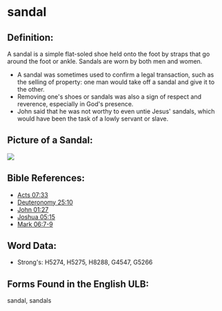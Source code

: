 # sandal

## Definition:

A sandal is a simple flat-soled shoe held onto the foot by straps that go around the foot or ankle. Sandals are worn by both men and women.

* A sandal was sometimes used to confirm a legal transaction, such as the selling of property: one man would take off a sandal and give it to the other.
* Removing one's shoes or sandals was also a sign of respect and reverence, especially in God's presence.
* John said that he was not worthy to even untie Jesus' sandals, which would have been the task of a lowly servant or slave.

## Picture of a Sandal:

<a href="https://content.bibletranslationtools.org/WycliffeAssociates/en_tw/raw/branch/master/PNGs/s/Sandal.png"><img src="https://content.bibletranslationtools.org/WycliffeAssociates/en_tw/raw/branch/master/PNGs/s/Sandal.png" ></a>

## Bible References:

* [Acts 07:33](rc://en/tn/help/act/07/33)
* [Deuteronomy 25:10](rc://en/tn/help/deu/25/10)
* [John 01:27](rc://en/tn/help/jhn/01/27)
* [Joshua 05:15](rc://en/tn/help/jos/05/15)
* [Mark 06:7-9](rc://en/tn/help/mrk/06/07)

## Word Data:

* Strong's: H5274, H5275, H8288, G4547, G5266

## Forms Found in the English ULB:

sandal, sandals
